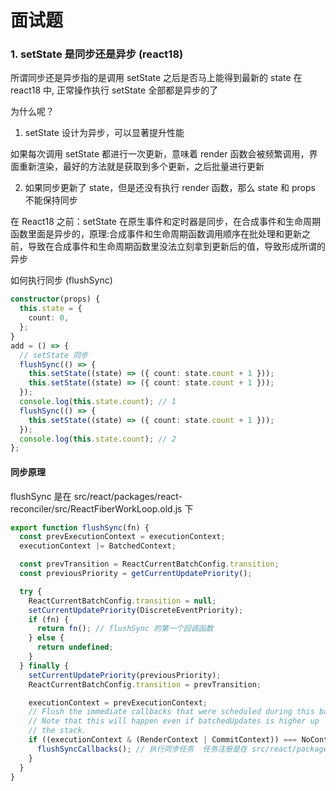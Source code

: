 # 面试题

### 1. setState 是同步还是异步 (react18)

所谓同步还是异步指的是调用 setState 之后是否马上能得到最新的 state
在 react18 中, 正常操作执行 setState 全部都是异步的了

<card-primary>
<div>为什么呢？</div>
</card-primary>

1. setState 设计为异步，可以显著提升性能

如果每次调用 setState 都进行一次更新，意味着 render 函数会被频繁调用，界面重新渲染，最好的方法就是获取到多个更新，之后批量进行更新

2. 如果同步更新了 state，但是还没有执行 render 函数，那么 state 和 props 不能保持同步

在 React18 之前：setState 在原生事件和定时器是同步，在合成事件和生命周期函数里面是异步的，原理:合成事件和生命周期函数调用顺序在批处理和更新之前，导致在合成事件和生命周期函数里没法立刻拿到更新后的值，导致形成所谓的异步

<card-primary>
<div>如何执行同步 (flushSync)</div>
</card-primary>

```ts
constructor(props) {
  this.state = {
    count: 0,
  };
}
add = () => {
  // setState 同步
  flushSync(() => {
    this.setState((state) => ({ count: state.count + 1 }));
    this.setState((state) => ({ count: state.count + 1 }));
  });
  console.log(this.state.count); // 1
  flushSync(() => {
    this.setState((state) => ({ count: state.count + 1 }));
  });
  console.log(this.state.count); // 2
};
```

#### 同步原理

flushSync 是在 src/react/packages/react-reconciler/src/ReactFiberWorkLoop.old.js 下

```js
export function flushSync(fn) {
  const prevExecutionContext = executionContext;
  executionContext |= BatchedContext;

  const prevTransition = ReactCurrentBatchConfig.transition;
  const previousPriority = getCurrentUpdatePriority();

  try {
    ReactCurrentBatchConfig.transition = null;
    setCurrentUpdatePriority(DiscreteEventPriority);
    if (fn) {
      return fn(); // flushSync 的第一个回调函数
    } else {
      return undefined;
    }
  } finally {
    setCurrentUpdatePriority(previousPriority);
    ReactCurrentBatchConfig.transition = prevTransition;

    executionContext = prevExecutionContext;
    // Flush the immediate callbacks that were scheduled during this batch.
    // Note that this will happen even if batchedUpdates is higher up
    // the stack.
    if ((executionContext & (RenderContext | CommitContext)) === NoContext) {
      flushSyncCallbacks(); // 执行同步任务  任务注册是在 src/react/packages/react-reconciler/src/ReactFiberWorkLoop.old.js (ensureRootIsScheduled) 中 也就是渲染逻辑 直接会渲染到页面上
    }
  }
}
```
